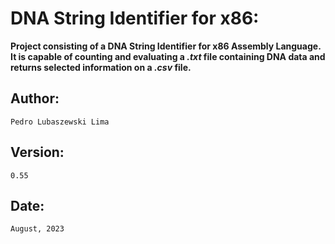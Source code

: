# DNA String Identifier for x86:

**Project consisting of a DNA String Identifier for x86 Assembly Language. It is capable of counting and evaluating a _.txt_ file containing DNA data and returns selected information on a _.csv_ file.**

## Author:

```
Pedro Lubaszewski Lima
```

## Version:

```
0.55
```

## Date:

```
August, 2023
```
